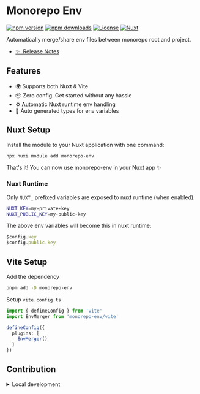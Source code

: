 # Monorepo Env

[![npm version][npm-version-src]][npm-version-href]
[![npm downloads][npm-downloads-src]][npm-downloads-href]
[![License][license-src]][license-href]
[![Nuxt][nuxt-src]][nuxt-href]

Automatically merge/share env files between monorepo root and project.

- [✨ &nbsp;Release Notes](/CHANGELOG.md)
<!-- - [🏀 Online playground](https://stackblitz.com/github/your-org/monorepo-env?file=playground%2Fapp.vue) -->
<!-- - [📖 &nbsp;Documentation](https://example.com) -->

## Features

<!-- Highlight some of the features your module provide here -->
- 🌍 Supports both Nuxt & Vite
- 📦 Zero config. Get started without any hassle
- ⚙️ Automatic Nuxt runtime env handling
- 📃 Auto generated types for env variables

## Nuxt Setup

Install the module to your Nuxt application with one command:

```bash
npx nuxi module add monorepo-env
```

That's it! You can now use monorepo-env in your Nuxt app ✨

### Nuxt Runtime

Only `NUXT_` prefixed variables are exposed to nuxt runtime (when enabled).

```bash
NUXT_KEY=my-private-key
NUXT_PUBLIC_KEY=my-public-key
```

The above env variables will become this in nuxt runtime:

```ts
$config.key
$config.public.key
```

## Vite Setup

Add the dependency

```bash
pnpm add -D monorepo-env
```

Setup `vite.config.ts`

```ts
import { defineConfig } from 'vite'
import EnvMerger from 'monorepo-env/vite'

defineConfig({
  plugins: [
    EnvMerger()
  ]
})
```

## Contribution

<details>
  <summary>Local development</summary>

  ```bash
  # Install dependencies
  npm install

  # Generate type stubs
  npm run dev:prepare

  # Develop with the playground
  npm run dev

  # Build the playground
  npm run dev:build

  # Run ESLint
  npm run lint

  # Run Vitest
  npm run test
  npm run test:watch

  # Release new version
  npm run release
  ```

</details>

<!-- Badges -->
[npm-version-src]: https://img.shields.io/npm/v/monorepo-env/latest.svg?style=flat&colorA=020420&colorB=00DC82
[npm-version-href]: https://npmjs.com/package/monorepo-env

[npm-downloads-src]: https://img.shields.io/npm/dm/monorepo-env.svg?style=flat&colorA=020420&colorB=00DC82
[npm-downloads-href]: https://npmjs.com/package/monorepo-env

[license-src]: https://img.shields.io/npm/l/monorepo-env.svg?style=flat&colorA=020420&colorB=00DC82
[license-href]: https://npmjs.com/package/monorepo-env

[nuxt-src]: https://img.shields.io/badge/Nuxt-020420?logo=nuxt.js
[nuxt-href]: https://nuxt.com
